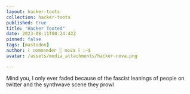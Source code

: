 ```yaml
---
layout: hacker-toots
collection: hacker-toots
published: true
title: "Hacker Tooted"
date: 2023-08-11T00:24:42Z
pinned: false
tags: [mastodon]
author: ⸸ commander ░ nova ⸸ :~$
avatar: /assets/media_attachments/hacker-nova.png

---
```


<p>Mind you, I only ever faded because of the fascist leanings of people on twitter and the synthwave scene they prowl</p>


